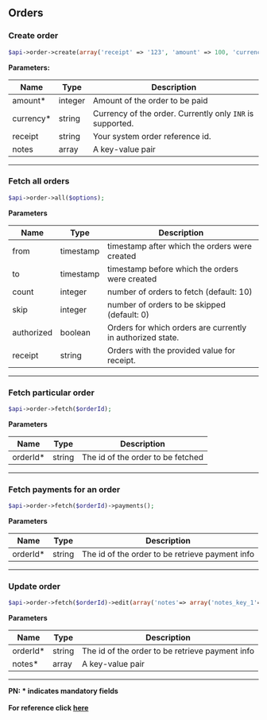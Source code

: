 ## Orders

### Create order

```php
$api->order->create(array('receipt' => '123', 'amount' => 100, 'currency' => 'INR', 'notes'=> array('key1'=> 'value3','key2'=> 'value2')));
```

**Parameters:**

| Name            | Type    | Description                                                                  |
|-----------------|---------|------------------------------------------------------------------------------|
| amount*          | integer | Amount of the order to be paid                                               |
| currency*        | string  | Currency of the order. Currently only `INR` is supported.                      |
| receipt         | string  | Your system order reference id.                                              |
| notes           | array  | A key-value pair                                                             |

-------------------------------------------------------------------------------------------------------

### Fetch all orders

```php
$api->order->all($options);
```

**Parameters**

| Name       | Type      | Description                                                  |
|------------|-----------|--------------------------------------------------------------|
| from       | timestamp | timestamp after which the orders were created              |
| to         | timestamp | timestamp before which the orders were created             |
| count      | integer   | number of orders to fetch (default: 10)                    |
| skip       | integer   | number of orders to be skipped (default: 0)                |
| authorized | boolean   | Orders for which orders are currently in authorized state. |
| receipt    | string    | Orders with the provided value for receipt.                  |

-------------------------------------------------------------------------------------------------------
### Fetch particular order

```php
$api->order->fetch($orderId);
```
**Parameters**

| Name     | Type   | Description                         |
|----------|--------|-------------------------------------|
| orderId* | string | The id of the order to be fetched |

-------------------------------------------------------------------------------------------------------

### Fetch payments for an order

```php
$api->order->fetch($orderId)->payments();
```
**Parameters**

| Name     | Type   | Description                         |
|----------|--------|-------------------------------------|
| orderId* | string | The id of the order to be retrieve payment info |

-------------------------------------------------------------------------------------------------------

### Update order

```php
$api->order->fetch($orderId)->edit(array('notes'=> array('notes_key_1'=>'Beam me up Scotty. 1', 'notes_key_2'=>'Engage')));
```
**Parameters**

| Name     | Type   | Description                         |
|----------|--------|-------------------------------------|
| orderId* | string | The id of the order to be retrieve payment info |
| notes*   | array  | A key-value pair                    |

-------------------------------------------------------------------------------------------------------

**PN: * indicates mandatory fields**
<br>
<br>
**For reference click [here](https://razorpay.com/docs/api/orders/)**
